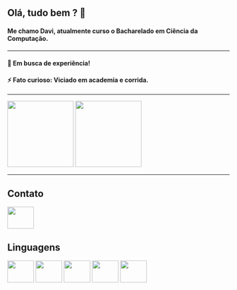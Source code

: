 ## Olá, tudo bem ? 👋

#### Me chamo Davi, atualmente curso o Bacharelado em Ciência da Computação.

---
#### 🔭 Em busca de experiência!
#### ⚡ Fato curioso: Viciado em academia e corrida.

---

<div>
<img height = "150em" src ="https://github-readme-stats.vercel.app/api?username=DAVItenori&show_icons=true&theme=radical">

<img height= "150em" src = "https://github-readme-stats.vercel.app/api/top-langs/?username=DAVItenori&layout=compact)](https://github.com/anuraghazra/github-readme-stats">

</div>

---

## Contato

<div>

<a href= "https://www.linkedin.com/in/davitenorio/">
<img src = "https://cdn.jsdelivr.net/gh/devicons/devicon/icons/linkedin/linkedin-original-wordmark.svg"aligh="center" height="50" width="60">

</a>
</div>

## Linguagens

<div>
<img src = "https://cdn.jsdelivr.net/gh/devicons/devicon/icons/python/python-original-wordmark.svg"aligh="center" height="50" width="60">
<img src = "https://cdn.jsdelivr.net/gh/devicons/devicon/icons/csharp/csharp-original.svg"aligh="center" height="50" width="60">
<img src = "https://cdn.jsdelivr.net/gh/devicons/devicon/icons/dotnetcore/dotnetcore-original.svg"aligh="center" height="50" width="60">
<img src = "https://cdn.jsdelivr.net/gh/devicons/devicon/icons/oracle/oracle-original.svg"aligh="center" height="50" width="60">
<img src = "https://cdn.jsdelivr.net/gh/devicons/devicon/icons/mysql/mysql-original-wordmark.svg"aligh="center" height="50" width="60">

</div>
